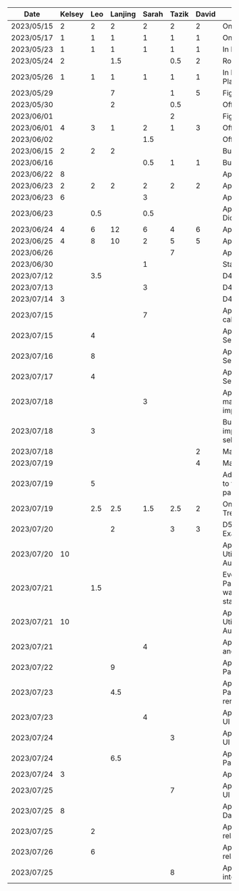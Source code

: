 | Date       | Kelsey | Leo | Lanjing | Sarah | Tazik | David | Task                         |
|------------|--------|-----|---------|-------|-------|-------|------------------------------|
| 2023/05/15 |   2    |  2  |    2    |   2   |   2   |   2   |    Online Idea Discussion    |
| 2023/05/17 |   1    |  1  |    1    |   1   |   1   |   1   |    Online Idea Discussion    |
| 2023/05/23 |   1    |  1  |    1    |   1   |   1   |   1   |    In Person Idea Decision   |
| 2023/05/24 |   2    |     |   1.5   |       |  0.5  |   2   |    Rough Feature Brainstorm  |
| 2023/05/26 |   1    |  1  |    1    |   1   |   1   |   1   | In Person Proposal  Planning |
| 2023/05/29 |        |     |    7    |       |   1   |   5   |       Figma UI Design        |
| 2023/05/30 |        |     |    2    |       |  0.5  |       |   Official Proposal Writing  |
| 2023/06/01 |        |     |         |       |   2   |       |       Figma UI Design        |
| 2023/06/01 |   4    |  3  |    1    |   2   |   1   |   3   |   Official Proposal Writing  |
| 2023/06/02 |        |     |         |  1.5  |       |       |   Official Proposal Writing  |
| 2023/06/15 |   2    |  2  |    2    |       |       |       |   Buddy Team’s evaluation    |
| 2023/06/16 |        |     |         |  0.5  |   1   |  1    |   Buddy Team’s evaluation    |
| 2023/06/22 |   8    |     |         |       |       |       |     App Demo Development     |
| 2023/06/23 |   2    |  2  |    2    |   2   |   2   |   2   |     App Demo Discussion      |
| 2023/06/23 |   6    |     |         |   3   |       |       |     App Demo Development     |
| 2023/06/23 |        | 0.5 |         |  0.5  |       |       |  App Schedule View Dicussion |
| 2023/06/24 |   4    |  6  |   12    |   6   |   4   |   6   |     App Demo Development     |
| 2023/06/25 |   4    |  8  |   10    |   2   |   5   |  5    |     App Demo Development     |
| 2023/06/26 |        |     |         |       |   7   |       |     App Demo Development     |
| 2023/06/30 |        |     |         |   1   |       |       |    Status Report Document    |
| 2023/07/12 |        | 3.5 |         |       |       |       |  D4: Architectural Examples  |   
| 2023/07/13 |        |     |         |   3   |       |       |  D4: Architectural Examples  |  
| 2023/07/14 |   3    |     |         |       |       |       |  D4: Architectural Examples  |  
| 2023/07/15 |        |     |         |   7   |       |       |  App Dev - Clickable calendar events  |  
| 2023/07/15 |        |  4  |         |       |       |       |App Dev - Event Time Selection Page|
| 2023/07/16 |        |  8  |         |       |       |       |App Dev - Event Time Selection Page|
| 2023/07/17 |        |  4  |         |       |       |       |App Dev - Event Time Selection Page|
| 2023/07/18 |        |     |         |   3   |       |       | App Dev - Merge into master, various small improvements|
| 2023/07/18 |        |  3  |         |       |       |       |Bug fixes, testing, and improving the event time selection page|
| 2023/07/18 |        |     |         |       |       |   2   |Map search feature|
| 2023/07/19 |        |     |         |       |       |   4   |Map search feature|
| 2023/07/19 |        |  5  |         |       |       |       |Adding additional screens to the event time selection page|
| 2023/07/19 |        |  2.5|    2.5  |  1.5  |  2.5  |   2   |Online Discussion - Trello/Firebase|
| 2023/07/20 |        |     | 2       |       |   3   |   3   |D5: Design Pattern Examples|
| 2023/07/20 |   10   |     |         |       |       |       |App Dev - Network Utilities and User Authentication/Registration|
| 2023/07/21 |        | 1.5 |         |       |       |       |Event Time Selection Page: Added the ability to warn user on availability status|
| 2023/07/21 |   10   |     |         |       |       |       |App Dev - Network Utilities and User Authentication/Registration|
| 2023/07/21 |        |     |         |   4   |       |       |App Dev - Navigation Bar and merge|
| 2023/07/22 |        |     |   9     |       |       |       | App Dev - Event Options Page|
| 2023/07/23 |        |     |  4.5    |       |       |       | App Dev - Event Options Page and add event to remote db |
| 2023/07/23 |        |     |         |   4   |       |       | App Dev - Rankings page UI work |
| 2023/07/24 |        |     |         |       |   3   |       | App Dev - Rankings page UI work |
| 2023/07/24 |        |     |  6.5    |       |       |       | App Dev - Event Options Page flow testing |
| 2023/07/24 |   3    |     |         |       |       |       | App Dev - Bug Fixes |
| 2023/07/25 |        |     |         |       |   7   |       | App Dev - Rankings page UI work |
| 2023/07/25 |   8    |     |         |       |       |       | App Dev - Discussion Database Utilities |
| 2023/07/25 |        |  2  |         |       |       |       | App Dev - Features relating to friends |
| 2023/07/26 |        |  6  |         |       |       |       | App Dev - Features relating to friends |
| 2023/07/25 |        |     |         |       |   8   |       | App Dev - Rankings integration |

